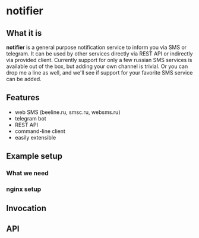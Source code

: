 # notifier

## What it is

**notifier** is a general purpose notification service to inform you via SMS or telegram. It can be used by other services directly via REST API or indirectly via provided client. Currently support for only a few russian SMS services is available out of the box, but adding your own channel is trivial. Or you can drop me a line as well, and we'll see if support for your favorite SMS service can be added.  

## Features

- web SMS (beeline.ru, smsc.ru, websms.ru)
- telegram bot
- REST API
- command-line client
- easily extensible

## Example setup

### What we need

### **nginx** setup

## Invocation

## API

